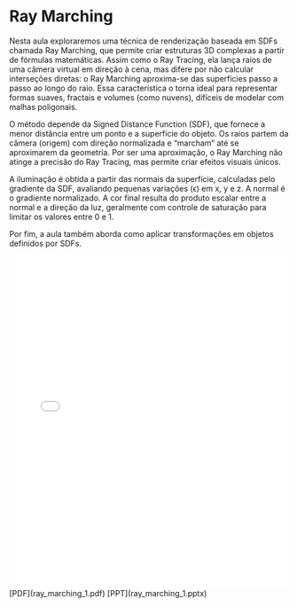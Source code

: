 # Ray Marching

Nesta aula exploraremos uma técnica de renderização baseada em SDFs chamada Ray Marching, que permite criar estruturas 3D complexas a partir de fórmulas matemáticas. Assim como o Ray Tracing, ela lança raios de uma câmera virtual em direção à cena, mas difere por não calcular interseções diretas: o Ray Marching aproxima-se das superfícies passo a passo ao longo do raio. Essa característica o torna ideal para representar formas suaves, fractais e volumes (como nuvens), difíceis de modelar com malhas poligonais.

O método depende da Signed Distance Function (SDF), que fornece a menor distância entre um ponto e a superfície do objeto. Os raios partem da câmera (origem) com direção normalizada e “marcham” até se aproximarem da geometria. Por ser uma aproximação, o Ray Marching não atinge a precisão do Ray Tracing, mas permite criar efeitos visuais únicos.

A iluminação é obtida a partir das normais da superfície, calculadas pelo gradiente da SDF, avaliando pequenas variações (ϵ) em x, y e z. A normal é o gradiente normalizado. A cor final resulta do produto escalar entre a normal e a direção da luz, geralmente com controle de saturação para limitar os valores entre 0 e 1.

Por fim, a aula também aborda como aplicar transformações em objetos definidos por SDFs.

<embed height="600" src="ray_marching_1.pdf" type="application/pdf" width="100%">
[PDF](ray_marching_1.pdf)
[PPT](ray_marching_1.pptx)
